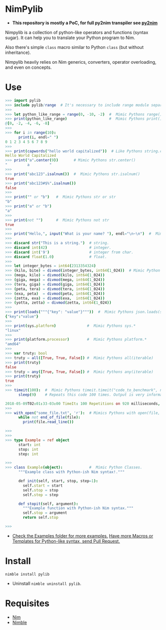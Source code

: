 # NimPylib

- **This repository is mostly a PoC, for full py2nim transpiler see [py2nim](https://github.com/metacraft-labs/py2nim)**

Nimpylib is a collection of python-like operators and functions (syntax sugar).
It can help you to translate your Python program to Nim.

Also there's simple `class` macro similar to Python `class` (but without inheritance).

Nimpylib heavily relies on Nim generics, converters, operator overloading, and even on concepts.


# Use

```nim
>>> import pylib
>>> include pylib/range  # It's necessary to include range module separately
>>>
>>> let python_like_range = range(0, -10, -2)  #  Mimic Pythons range()
>>> print(python_like_range)                   #  Mimic Pythons print()
@[0, -2, -4, -6, -8]
>>>
>>> for i in range(10):
      print(i, endl=" ")
0 1 2 3 4 5 6 7 8 9
>>>
>>> print(capwords("hello world capitalized"))  # Like Pythons string.capwords()
Hello World Capitalized
>>> print("a".center(9))       # Mimic Pythons str.center()
"         a         "
>>>
>>> print("abc123".isalnum())  #  Mimic Pythons str.isalnum()
true
>>> print("abc123#$%".isalnum())
false
>>>
>>> print("" or "b")   #  Mimic Pythons str or str
"b"
>>> print("a" or "b")
"a"
>>>
>>> print(not "")      #  Mimic Pythons not str
true
>>>
>>> print("Hello,", input("What is your name? "), endl="\n~\n")  #  Mimic Pythons input()
>>>
>>> discard str("This is a string.")  # string.
>>> discard int(42)                   # integer.
>>> discard int('9')                  # integer from char.
>>> discard float(1.0)                # float.
>>>
>>> let integer_bytes = int64(2313354324)
>>> (kilo, bite) = divmod(integer_bytes, int64(1_024))  # Mimic Python divmod()
>>> (mega, kilo) = divmod(kilo, int64(1_024))
>>> (giga, mega) = divmod(mega, int64(1_024))
>>> (tera, giga) = divmod(giga, int64(1_024))
>>> (peta, tera) = divmod(tera, int64(1_024))
>>> (exa, peta)  = divmod(peta, int64(1_024))
>>> (zetta, exa) = divmod(exa,  int64(1_024))
>>> (yotta, zetta) = divmod(zetta, int64(1_024))
>>>
>>> print(loads("""{"key": "value"}"""))  #  Mimic Pythons json.loads(str)
{"key":"value"}
>>>
>>> print(sys.platform)              #  Mimic Pythons sys.*
"linux"
>>>
>>> print(platform.processor)        #  Mimic Pythons platform.*
"amd64"
>>>
>>> var truty: bool
>>> truty = all([True, True, False]) #  Mimic Pythons all(iterable)
>>> print(truty)
false
>>> truty = any([True, True, False]) #  Mimic Pythons any(iterable)
>>> print(truty)
true
>>>
>>> timeit(100):  #  Mimic Pythons timeit.timeit("code_to_benchmark", number=int)
      sleep(9)    # Repeats this code 100 times. Output is very informative.

2018-05-09T02:01:33-03:00 TimeIt: 100 Repetitions on 920 milliseconds, 853 microseconds, and 808 nanoseconds, CPU Time 0.00128.
>>>
>>> with_open("some_file.txt", 'r'):  # Mimics Pythons with open(file, mode='r') as file:
      while not end_of_file(file):
        print(file.read_line())

>>>
>>>
>>> type Example = ref object
      start: int
      stop: int
      step: int

>>>
>>> class Example(object):            #  Mimic Python Classes.
      """Example class with Python-ish Nim syntax!."""

      def init(self, start, stop, step=1):
        self.start = start
        self.stop = stop
        self.step = step

      def stopit(self, argument):
        """Example function with Python-ish Nim syntax."""
        self.stop = argument
        return self.stop

>>>
```

- [Check the Examples folder for more examples.](https://github.com/Yardanico/nimpylib/tree/master/examples)
[Have more Macros or Templates for Python-like syntax, send Pull Request.](https://github.com/Yardanico/nimpylib/pulls)


# Install

```
nimble install pylib
```

- Uninstall `nimble uninstall pylib`.


# Requisites

- [Nim](https://nim-lang.org)
- [Nimble](https://github.com/nim-lang/nimble#installation)
